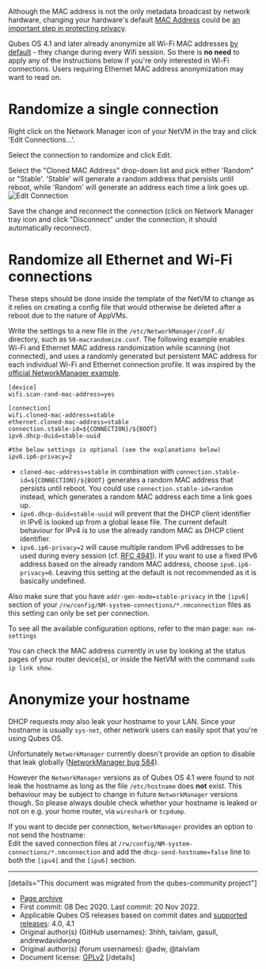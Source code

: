 Although the MAC address is not the only metadata broadcast by network hardware, changing your hardware's default [MAC Address](https://en.wikipedia.org/wiki/MAC_address) could be [an important step in protecting privacy](https://tails.boum.org/contribute/design/MAC_address/#index1h1).

Qubes OS 4.1 and later already anonymize all Wi-Fi MAC addresses [by default](https://github.com/QubesOS/qubes-core-agent-linux/blob/master/network/nm-31-randomize-mac.conf) - they change during every Wifi session. So there is **no need** to apply any of the instructions below if you're only interested in Wi-Fi connections. Users requiring Ethernet MAC address anonymization may want to read on.

# Randomize a single connection

Right click on the Network Manager icon of your NetVM in the tray and click 'Edit Connections...'.

Select the connection to randomize and click Edit.

Select the "Cloned MAC Address" drop-down list and pick either 'Random" or "Stable'. 'Stable' will generate a random address that persists until reboot, while 'Random' will generate an address each time a link goes up. ![Edit Connection](upload://8qt5AezEfTqjwedCq3e8EErkgZ1.png)

Save the change and reconnect the connection (click on Network Manager tray icon and click "Disconnect" under the connection, it should automatically reconnect).

# Randomize all Ethernet and Wi-Fi connections

These steps should be done inside the template of the NetVM to change as it relies on creating a config file that would otherwise be deleted after a reboot due to the nature of AppVMs.

Write the settings to a new file in the `/etc/NetworkManager/conf.d/` directory, such as `50-macrandomize.conf`. The following example enables Wi-Fi and Ethernet MAC address randomization while scanning (not connected), and uses a randomly generated but persistent MAC address for each individual Wi-Fi and Ethernet connection profile. It was inspired by the [official NetworkManager example](https://gitlab.freedesktop.org/NetworkManager/NetworkManager/-/blob/main/examples/nm-conf.d/30-anon.conf).

```
[device]
wifi.scan-rand-mac-address=yes

[connection]
wifi.cloned-mac-address=stable
ethernet.cloned-mac-address=stable
connection.stable-id=${CONNECTION}/${BOOT}
ipv6.dhcp-duid=stable-uuid

#the below settings is optional (see the explanations below)
ipv6.ip6-privacy=2
```

- `cloned-mac-address=stable` in combination with `connection.stable-id=${CONNECTION}/${BOOT}` generates a random MAC address that persists until reboot. You could use `connection.stable-id=random` instead, which generates a random MAC address each time a link goes up.
- `ipv6.dhcp-duid=stable-uuid` will prevent that the DHCP client identifier in IPv6 is looked up from a global lease file. The current default behaviour for IPv4 is to use the already random MAC as DHCP client identifier.
- `ipv6.ip6-privacy=2` will cause multiple random IPv6 addresses to be used during every session (cf. [RFC 4941](https://datatracker.ietf.org/doc/html/rfc4941)). If you want to use a fixed IPv6 address based on the already random MAC address, choose `ipv6.ip6-privacy=0`. Leaving this setting at the default is not recommended as it is basically undefined.

Also make sure that you have `addr-gen-mode=stable-privacy` in the `[ipv6]` section of your `/rw/config/NM-system-connections/*.nmconnection` files as this setting can only be set per connection.

To see all the available configuration options, refer to the man page: `man nm-settings`

You can check the MAC address currently in use by looking at the status pages of your router device(s), or inside the NetVM with the command `sudo ip link show`.

# Anonymize your hostname

DHCP requests *may* also leak your hostname to your LAN. Since your hostname is usually `sys-net`, other network users can easily spot that you're using Qubes OS.

Unfortunately `NetworkManager` currently doesn't provide an option to disable that leak globally ([NetworkManager bug 584](https://gitlab.freedesktop.org/NetworkManager/NetworkManager/-/issues/584)).

However the `NetworkManager` versions as of Qubes OS 4.1 were found to not leak the hostname as long as the file `/etc/hostname` does **not** exist. This behaviour may be subject to change in future `NetworkManager` versions though. So please always double check whether your hostname is leaked or not on e.g. your home router, via `wireshark` or `tcpdump`.

If you want to decide per connection, `NetworkManager` provides an option to not send the hostname:  
Edit the saved connection files at `/rw/config/NM-system-connections/*.nmconnection` and add the `dhcp-send-hostname=false` line to both the `[ipv4]` and the `[ipv6]` section.

------------------------------------------------------------------------

[details="This document was migrated from the qubes-community project"]
- [Page archive](https://github.com/Qubes-Community/Contents/blob/master/docs/privacy/anonymizing-your-mac-address.md)
- First commit: 08 Dec 2020. Last commit: 20 Nov 2022.
- Applicable Qubes OS releases based on commit dates and [supported releases](https://www.qubes-os.org/doc/supported-releases/): 4.0, 4.1
- Original author(s) (GitHub usernames): 3hhh, taivlam, gasull, andrewdavidwong
- Original author(s) (forum usernames): @adw, @taivlam
- Document license: [GPLv2](https://www.gnu.org/licenses/old-licenses/gpl-2.0.html)
[/details]

<div data-theme-toc="true"> </div>